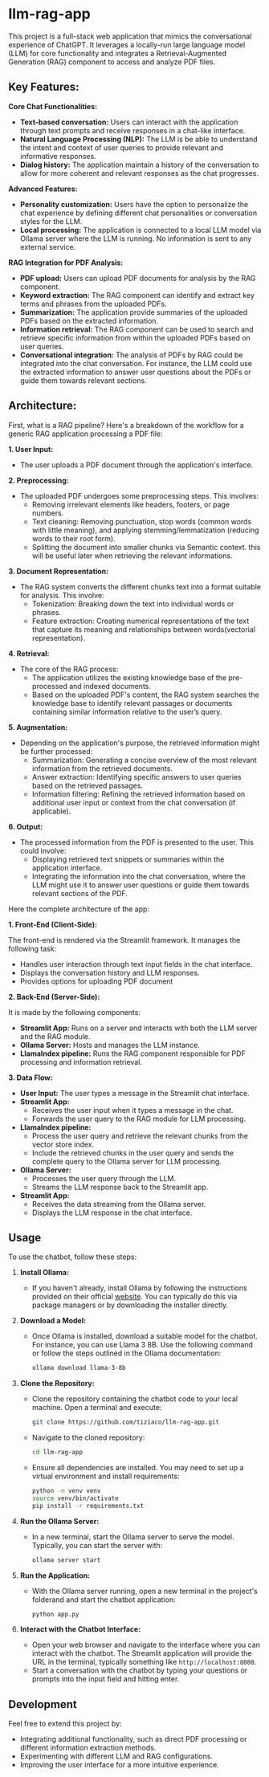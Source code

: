 # llm-rag-app

This project is a full-stack web application that mimics the conversational experience of ChatGPT. It leverages a locally-run large language model (LLM) for core functionality and integrates a Retrieval-Augmented Generation (RAG) component to access and analyze PDF files.


## Key Features:

**Core Chat Functionalities:**

- **Text-based conversation:** Users can interact with the application through text prompts and receive responses in a chat-like interface.
- **Natural Language Processing (NLP):** The LLM is be able to understand the intent and context of user queries to provide relevant and informative responses.
- **Dialog history:** The application maintain a history of the conversation to allow for more coherent and relevant responses as the chat progresses.

**Advanced Features:**

- **Personality customization:** Users have the option to personalize the chat experience by defining different chat personalities or conversation styles for the LLM.
- **Local processing:** The application is connected to a local LLM model via Ollama server where the LLM is running. No information is sent to any external service.

**RAG Integration for PDF Analysis:**

- **PDF upload:** Users can upload PDF documents for analysis by the RAG component.
- **Keyword extraction:** The RAG component can identify and extract key terms and phrases from the uploaded PDFs.
- **Summarization:** The application provide summaries of the uploaded PDFs based on the extracted information.
- **Information retrieval:** The RAG component can be used to search and retrieve specific information from within the uploaded PDFs based on user queries.
- **Conversational integration:** The analysis of PDFs by RAG could be integrated into the chat conversation. For instance, the LLM could use the extracted information to answer user questions about the PDFs or guide them towards relevant sections.

## Architecture:
First, what is a RAG pipeline? Here's a breakdown of the workflow for a generic RAG application processing a PDF file:

**1. User Input:**

- The user uploads a PDF document through the application's interface.

**2. Preprocessing:**

- The uploaded PDF undergoes some preprocessing steps. This involves:
    - Removing irrelevant elements like headers, footers, or page numbers.
    - Text cleaning: Removing punctuation, stop words (common words with little meaning), and applying stemming/lemmatization (reducing words to their root form).
    - Splitting the document into smaller chunks via Semantic context. this will be useful later when retrieving the relevant informations.

**3. Document Representation:**

- The RAG system converts the different chunks text into a format suitable for analysis. This involve:
    - Tokenization: Breaking down the text into individual words or phrases.
    - Feature extraction: Creating numerical representations of the text that capture its meaning and relationships between words(vectorial representation).

**4. Retrieval:**

- The core of the RAG process:
    - The application utilizes the existing knowledge base of the pre-processed and indexed documents.
    - Based on the uploaded PDF's content, the RAG system searches the knowledge base to identify relevant passages or documents containing similar information relative to the user’s query.

**5. Augmentation:**

- Depending on the application's purpose, the retrieved information might be further processed:
    - Summarization: Generating a concise overview of the most relevant information from the retrieved documents.
    - Answer extraction: Identifying specific answers to user queries based on the retrieved passages.
    - Information filtering: Refining the retrieved information based on additional user input or context from the chat conversation (if applicable).

**6. Output:**

- The processed information from the PDF is presented to the user. This could involve:
    - Displaying retrieved text snippets or summaries within the application interface.
    - Integrating the information into the chat conversation, where the LLM might use it to answer user questions or guide them towards relevant sections of the PDF.

Here the complete architecture of the app:

**1. Front-End (Client-Side):**

The front-end is rendered via the Streamlit framework. It manages the following task:

- Handles user interaction through text input fields in the chat interface.
- Displays the conversation history and LLM responses.
- Provides options for uploading PDF document

**2. Back-End (Server-Side):**

It is made by the following components:

- **Streamlit App:** Runs on a server and interacts with both the LLM server and the RAG module.
- **Ollama Server:** Hosts and manages the LLM instance.
- **LlamaIndex pipeline:** Runs the RAG component responsible for PDF processing and information retrieval.

**3. Data Flow:**

- **User Input:** The user types a message in the Streamlit chat interface.
- **Streamlit App:**
    - Receives the user input when it types a message in the chat.
    - Forwards the user query to the RAG module for LLM processing.
- **LlamaIndex pipeline:**
    - Process the user query and retrieve the relevant chunks from the vector store index.
    - Include the retrieved chunks in the user query and sends the complete query to the Ollama server for LLM processing.
- **Ollama Server:**
    - Processes the user query through the LLM.
    - Streams the LLM response back to the Streamlit app.
- **Streamlit App:**
    - Receives the data streaming from the Ollama server.
    - Displays the LLM response in the chat interface.

## Usage

To use the chatbot, follow these steps:

1. **Install Ollama:**
   - If you haven't already, install Ollama by following the instructions provided on their official [website](https://ollama.com/download 'Link'). You can typically do this via package managers or by downloading the installer directly.

2. **Download a Model:**
   - Once Ollama is installed, download a suitable model for the chatbot. For instance, you can use Llama 3 8B. Use the following command or follow the steps outlined in the Ollama documentation:
     ```bash
     ollama download llama-3-8b
     ```

3. **Clone the Repository:**
   - Clone the repository containing the chatbot code to your local machine. Open a terminal and execute:
     ```bash
     git clone https://github.com/tiziaco/llm-rag-app.git
     ```
   - Navigate to the cloned repository:
     ```bash
     cd llm-rag-app
     ```
   - Ensure all dependencies are installed. You may need to set up a virtual environment and install requirements:
     ```bash
     python -m venv venv
     source venv/bin/activate
     pip install -r requirements.txt
     ```

4. **Run the Ollama Server:**
   - In a new terminal, start the Ollama server to serve the model. Typically, you can start the server with:
     ```bash
     ollama server start
     ```

5. **Run the Application:**
   - With the Ollama server running, open a new terminal in the project's folderand and start the chatbot application:
     ```bash
     python app.py
     ```

6. **Interact with the Chatbot Interface:**
   - Open your web browser and navigate to the interface where you can interact with the chatbot. The Streamlit application will provide the URL in the terminal, typically something like `http://localhost:8000`.
   - Start a conversation with the chatbot by typing your questions or prompts into the input field and hitting enter.


## Development

Feel free to extend this project by:

- Integrating additional functionality, such as direct PDF processing or different information extraction methods.
- Experimenting with different LLM and RAG configurations.
- Improving the user interface for a more intuitive experience.

